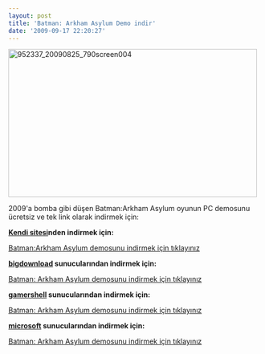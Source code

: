 ```yaml
---
layout: post
title: 'Batman: Arkham Asylum Demo indir'
date: '2009-09-17 22:20:27'
---
```


<img class="aligncenter size-full wp-image-251" title="952337_20090825_790screen004" src="http://devdala.files.wordpress.com/2009/09/952337_20090825_790screen0041.jpg" alt="952337_20090825_790screen004" width="495" height="295" />

2009'a bomba gibi düşen Batman:Arkham Asylum oyunun PC demosunu ücretsiz ve tek link olarak indirmek için:

<strong><a href="http://www.batmanarkhamasylum.com">Kendi sitesi</a>nden indirmek için:</strong><strong> </strong>

<a href="http://cdn2.netops.eidosinteractive.com/batmanarkhamasylum/BMDemo_installer.exe">Batman:Arkham Asylum demosunu indirmek için tıklayınız </a>

<strong><a href="http://www.bigdownload.com">bigdownload</a> sunucularından indirmek için:</strong>

<a href="http://www.bigdownload.com/games/batman-arkham-asylum/pc/batman-arkham-asylum-demo/"> Batman: Arkham Asylum demosunu indirmek için tıklayınız</a>

<strong><a href="http://www.gamershell.com">gamershell</a> sunucularından indirmek için:</strong>

<a href="http://www.gamershell.com/download_49402.shtml"> Batman: Arkham Asylum demosunu indirmek için tıklayınız</a>

<strong><a href="http://www.microsoft.com">microsoft</a> sunucularından indirmek için:</strong>

<a href="http://www.microsoft.com/downloads/details.aspx?displaylang=en&amp;FamilyID=d63c3cf2-5513-403c-a801-5e6660eed872">Batman: Arkham Asylum demosunu indirmek için tıklayınız</a>